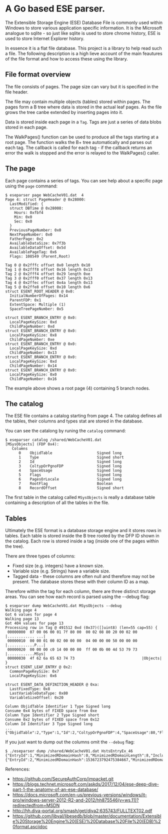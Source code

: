 # A Go based ESE parser.

The Extensible Storage Engine (ESE) Database File is commonly used
within Windows to store various application specific information. It
is the Microsoft analogue to sqlite - so just like sqlite is used to
store chrome history, ESE is used to store Internet Explorer history.

In essence it is a flat file database. This project is a library to
help read such a file. The following description is a high lieve
account of the main feautures of the file format and how to access
these using the library.

## File format overview

The file consists of pages. The page size can vary but it is specified
in the file header.

The file may contain multiple objects (tables) stored within
pages. The pages form a B tree where data is stored in the actual leaf
pages. As the file grows the tree canbe extended by inserting pages
into it.

Data is stored inside each page in a `Tag`. Tags are just a series of
data blobs stored in each page.

The WalkPages() function can be used to produce all the tags starting
at a root page. The function walks the B+ tree automatically and
parses out each tag. The callback is called for each tag - if the
callback returns an error the walk is stopped and the error is relayed
to the WalkPages() caller.

## The page

Each page contains a series of tags. You can see help about a specific
page using the `page` command:

```
$ eseparser page WebCacheV01.dat  4
Page 4: struct PageHeader @ 0x28000:
  LastModified: {
  struct DBTime @ 0x28008:
    Hours: 0xfbf4
    Min: 0x0
    Sec: 0x0
  }
  PreviousPageNumber: 0x0
  NextPageNumber: 0x0
  FatherPage: 0x2
  AvailableDataSize: 0x7f3b
  AvailableDataOffset: 0x5d
  AvailablePageTag: 0x6
  Flags: 108549 (Parent,Root)

Tag 0 @ 0x2fffc offset 0x0 length 0x10
Tag 1 @ 0x2fff8 offset 0x16 length 0x13
Tag 2 @ 0x2fff4 offset 0x29 length 0xe
Tag 3 @ 0x2fff0 offset 0x37 length 0x13
Tag 4 @ 0x2ffec offset 0x4a length 0x13
Tag 5 @ 0x2ffe8 offset 0x10 length 0x6
struct ESENT_ROOT_HEADER @ 0x0:
  InitialNumberOfPages: 0x14
  ParentFDP: 0x1
  ExtentSpace: Multiple (1)
  SpaceTreePageNumber: 0x5

struct ESENT_BRANCH_ENTRY @ 0x0:
  LocalPageKeySize: 0xd
  ChildPageNumber: 0xd
struct ESENT_BRANCH_ENTRY @ 0x0:
  LocalPageKeySize: 0x8
  ChildPageNumber: 0xe
struct ESENT_BRANCH_ENTRY @ 0x0:
  LocalPageKeySize: 0xd
  ChildPageNumber: 0x13
struct ESENT_BRANCH_ENTRY @ 0x0:
  LocalPageKeySize: 0xd
  ChildPageNumber: 0x14
struct ESENT_BRANCH_ENTRY @ 0x0:
  LocalPageKeySize: 0x0
  ChildPageNumber: 0x16
```

The example above shows a root page (4) containing 5 branch nodes.

## The catalog

The ESE file contains a catalog starting from page 4. The catalog
defines all the tables, their columns and types stat are stored in the
database.

You can see the catalong by runing the `catalog` command:

```
$ eseparser catalog /shared/WebCacheV01.dat
[MSysObjects] (FDP 0x4):
   Columns
      0    ObjidTable                    Signed long
      1    Type                          Signed short
      2    Id                            Signed long
      3    ColtypOrPgnoFDP               Signed long
      4    SpaceUsage                    Signed long
      5    Flags                         Signed long
      6    PagesOrLocale                 Signed long
      7    RootFlag                      Boolean
      8    RecordOffset                  Signed short
```

The first table in the catalog called `MSysObjects` is really a
database table containing a description of all the tables in the file.

## Tables

Ultimately the ESE format is a database storage engine and it stores
rows in tables. Each table is stored inside the B tree rooted by the
DFP ID shown in the catalog.  Each row is stored inside a tag (inside
one of the pages within the tree).

There are three types of columns:

- Fixed size (e.g. integers) have a known size.
- Variable size (e.g. Strings) have a variable size.
- Tagged data - these columns are often null and therefore may not be
  present. The database stores these with their column ID as a map.

Therefore within the tag for each column, there are three distinct
storage areas. You can see how each record is parsed using the --debug flag:

```
$ eseparser dump WebCacheV01.dat MSysObjects --debug
Walking page 4
Got 6 values for page 4
Walking page 13
Got 404 values for page 13
Processing row in Tag @ 491512 0xd (0x37)([]uint8) (len=55 cap=55) {
 00000000  07 00 06 00 01 7f 80 00  00 02 08 80 20 00 02 00  |............ ...|
 00000010  00 00 01 00 02 00 00 00  04 00 00 00 50 00 00 00  |............P...|
 00000020  00 00 00 c0 14 00 00 00  ff 00 0b 00 4d 53 79 73  |............MSys|
 00000030  4f 62 6a 65 63 74 73                              |Objects|
}
struct ESENT_LEAF_ENTRY @ 0x2:
  CommonPageKeySize: 0x7
  LocalPageKeySize: 0x6

struct ESENT_DATA_DEFINITION_HEADER @ 0xa:
  LastFixedType: 0x8
  LastVariableDataType: 0x80
  VariableSizeOffset: 0x20

Column ObjidTable Identifier 1 Type Signed long
Consume 0x4 bytes of FIXED space from 0xe
Column Type Identifier 2 Type Signed short
Consume 0x2 bytes of FIXED space from 0x12
Column Id Identifier 3 Type Signed long
...
{"ObjidTable":2,"Type":1,"Id":2,"ColtypOrPgnoFDP":4,"SpaceUsage":80,"Flags":-1073741824,"PagesOrLocale":20,"RootFlag":true,"Name":"MSysObjects"}
```

If you just want to dump out the columns omit the `--debug` flag:
```
$ ./eseparser dump /shared/WebCacheV01.dat HstsEntryEx_46
{"EntryId":1,"MinimizedRDomainHash":0,"MinimizedRDomainLength":8,"IncludeSubdomains":177,"Expires":9223372036854775807,"LastTimeUsed":9223372036854775807,"RDomain":":version"}
{"EntryId":2,"MinimizedRDomainHash":1536723792475384667,"MinimizedRDomainLength":10,"IncludeSubdomains":1,"Expires":132508317752329580,"LastTimeUsed":132192957752329580,"RDomain":"com.office.www"}
```



References:
 * https://github.com/SecureAuthCorp/impacket.git
 * https://blogs.technet.microsoft.com/askds/2017/12/04/ese-deep-dive-part-1-the-anatomy-of-an-ese-database/
 * https://docs.microsoft.com/en-us/previous-versions/windows/it-pro/windows-server-2012-R2-and-2012/hh875546(v=ws.11)?redirectedfrom=MSDN
 * http://hh.diva-portal.org/smash/get/diva2:635743/FULLTEXT02.pdf
 * https://github.com/libyal/libesedb/blob/master/documentation/Extensible%20Storage%20Engine%20(ESE)%20Database%20File%20(EDB)%20format.asciidoc
